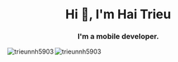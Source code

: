<h1 align="center">Hi 👋, I'm Hai Trieu</h1>
<h3 align="center">I'm a mobile developer.</h3>


<p><img align="left" src="https://github-readme-stats.vercel.app/api/top-langs?username=trieunnh5903&show_icons=true&locale=en&layout=compact&theme=vision-friendly-dark" alt="trieunnh5903" /></p>

<p><img align="center" src="https://github-readme-streak-stats.herokuapp.com/?user=trieunnh5903&theme=vision-friendly-dark" alt="trieunnh5903" /></p>
